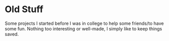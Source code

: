 # Old Stuff
Some projects I started before I was in college to help some friends/to have some fun. 
Nothing too interesting or well-made, I simply like to keep things saved. 

